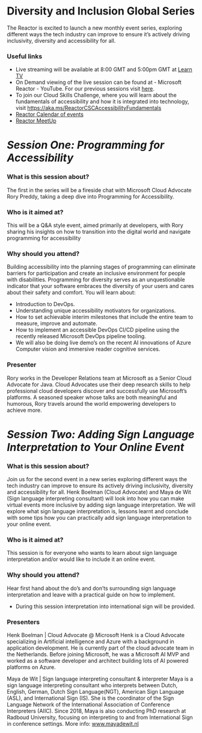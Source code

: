 #   Diversity and Inclusion Global Series   

The Reactor is excited to launch a new monthly event series, exploring different ways the tech industry can improve to ensure it’s actively driving inclusivity, diversity and accessibility for all. 

### Useful links
- Live streaming will be available at 8:00 GMT and 5:00pm GMT at [Learn TV](https://aka.ms/learntv)
- On Demand viewing of the live session can be found at - Microsoft Reactor - YouTube. For our previous sessions visit [here](https://www.youtube.com/watch?v=29gvHPjXMDc&t=1645s). 
- To join our Cloud Skills Challenge, where you will learn about the fundamentals of accessibility and how it is integrated into technology, visit https://aka.ms/ReactorCSCAccessibilityFundamentals
- [Reactor Calendar of events](https://developer.microsoft.com/en-us/reactor/)
- [Reactor MeetUp](https://www.meetup.com/pro/microsoft-reactor/)

# *Session One: Programming for Accessibility*

### What is this session about?
The first in the series will be a fireside chat with Microsoft Cloud Advocate Rory Preddy, taking a deep dive into Programming for Accessibility.

### Who is it aimed at?
This will be a Q&A style event, aimed primarily at developers, with Rory sharing his insights on how to transition into the digital world and navigate programming for accessibility

### Why should you attend?
Building accessibility into the planning stages of programming can eliminate barriers for participation and create an inclusive environment for people with disabilities. Programming for diversity serves as an unquestionable indicator that your software embraces the diversity of your users and cares about their safety and comfort.
You will learn about:
- Introduction to DevOps.
- Understanding unique accessibility motivators for organizations.
- How to set achievable interim milestones that include the entire team to measure, improve and automate.
- How to implement an accessible DevOps CI/CD pipeline using the recently released Microsoft DevOps pipeline tooling.
- We will also be doing live demo’s on the recent AI innovations of Azure Computer vision and immersive reader cognitive services.

### Presenter
Rory works in the Developer Relations team at Microsoft as a Senior Cloud Advocate for Java. Cloud Advocates use their deep research skills to help professional cloud developers discover and successfully use Microsoft’s platforms. A seasoned speaker whose talks are both meaningful and humorous, Rory travels around the world empowering developers to achieve more.

# *Session Two: Adding Sign Language Interpretation to Your Online Event*

### What is this session about?
Join us for the second event in a new series exploring different ways the tech industry can improve to ensure its actively driving inclusivity, diversity and accessibility for all. Henk Boelman (Cloud Advocate) and Maya de Wit (Sign language interpreting consultant) will look into how you can make virtual events more inclusive by adding sign language interpretation. We will explore what sign language interpretation is, lessons learnt and conclude with some tips how you can practically add sign language interpretation to your online event.

### Who is it aimed at?
This session is for everyone who wants to learn about sign language interpretation and/or would like to include it an online event.

### Why should you attend?
Hear first hand about the do’s and don’ts surrounding sign language interpretation and leave with a practical guide on how to implement.
* During this session interpretation into international sign will be provided.

### Presenters
Henk Boelman | Cloud Advocate @ Microsoft
Henk is a Cloud Advocate specializing in Artificial intelligence and Azure with a background in application development. He is currently part of the cloud advocate team in the Netherlands. Before joining Microsoft, he was a Microsoft AI MVP and worked as a software developer and architect building lots of AI powered platforms on Azure.

Maya de Wit | Sign language interpreting consultant & interpreter 
Maya is a sign language interpreting consultant who interprets between Dutch, English, German, Dutch Sign Language(NGT), American Sign Language (ASL), and International Sign (IS). She is the coordinator of the Sign Language Network of the International Association of Conference Interpreters (AIIC). Since 2018, Maya is also conducting PhD research at Radboud University, focusing on interpreting to and from International Sign in conference settings. More info: www.mayadewit.nl


